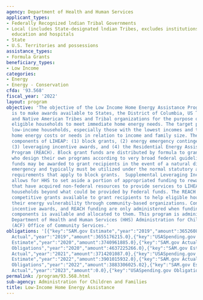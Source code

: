 ```yaml
---
agency: Department of Health and Human Services
applicant_types:
- Federally Recognized lndian Tribal Governments
- Local (includes State-designated lndian Tribes, excludes institutions of higher
  education and hospitals
- State
- U.S. Territories and possessions
assistance_types:
- Formula Grants
beneficiary_types:
- Low Income
categories:
- Energy
- Energy - Conservation
cfda: '93.568'
fiscal_year: '2022'
layout: program
objective: 'The objective of the Low Income Home Energy Assistance Program (LIHEAP)
  is to make awards available to States, the District of Columbia, US Territories,
  and Native American Tribes and Tribal organizations for the purpose of assisting
  eligible households to meet immediate home energy needs. The target population is
  low-income households, especially those with the lowest incomes and the highest
  home energy costs or needs in relation to income and family size. There are four
  components of LIHEAP: (1) block grants, (2) energy emergency contingency funds,
  (3) leveraging incentive awards, and (4) the Residential Energy Assistance Challenge
  Program (REACH). Block grant funds are distributed by formula to grant recipients
  who design their own programs according to very broad federal guidelines. Contingency
  funds may be awarded to grant recipients in the event of a natural disaster or other
  emergency and typically must be utilized under the normal statutory and regulatory
  requirements that apply to block grants.  Supplemental Leveraging Incentive funds
  allows for HHS to set aside a portion of appropriated funding to reward grant recipients
  that have acquired non-federal resources to provide services to LIHEAP-eligible
  households beyond what could be provided by Federal funds. The REACH program makes
  competitive grants available to grant recipients to help eligible households reduce
  their energy vulnerability through community-based organizations. Contingency funds,  leveraging
  incentive awards, and REACH funding are only administered when funding for those
  components is available and allocated to them. This program is administered by the
  Department of Health and Human Services (HHS) Administration for Children and Families
  (ACF) Office of Community Services.'
obligations: '[{"key":"SAM.gov Estimate","year":"2019","amount":3652608376.0},{"key":"SAM.gov
  Actual","year":"2019","amount":3655176215.0},{"key":"USASpending.gov Obligations","year":"2019","amount":3650400893.0},{"key":"SAM.gov
  Estimate","year":"2020","amount":3740961885.0},{"key":"SAM.gov Actual","year":"2020","amount":3740961885.0},{"key":"USASpending.gov
  Obligations","year":"2020","amount":4637225266.0},{"key":"SAM.gov Estimate","year":"2021","amount":3714201087.0},{"key":"SAM.gov
  Actual","year":"2021","amount":3714201087.0},{"key":"USASpending.gov Obligations","year":"2021","amount":9296929340.62},{"key":"SAM.gov
  Estimate","year":"2022","amount":3901015932.0},{"key":"SAM.gov Actual","year":"2022","amount":3900627063.0},{"key":"USASpending.gov
  Obligations","year":"2022","amount":3883306025.02},{"key":"SAM.gov Estimate","year":"2023","amount":6060096000.0},{"key":"SAM.gov
  Actual","year":"2023","amount":0.0},{"key":"USASpending.gov Obligations","year":"2023","amount":6063497853.4}]'
permalink: /program/93.568.html
sub-agency: Administration for Children and Families
title: Low-Income Home Energy Assistance
---
```

